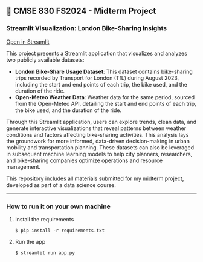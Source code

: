 ## 🎈 CMSE 830 FS2024 - Midterm Project

### Streamlit Visualization: London Bike-Sharing Insights

[Open in Streamlit](https://jiawei-0813-cmse830-streamlit-app-sy5uoy.streamlit.app/)

This project presents a Streamlit application that visualizes and analyzes two publicly available datasets:

- **London Bike-Share Usage Dataset**: This dataset contains bike-sharing trips recorded by Transport for London (TfL) during August 2023, including the start and end points of each trip, the bike used, and the duration of the ride.
- **Open-Meteo Weather Data**: Weather data for the same period, sourced from the Open-Meteo API, detailing the start and end points of each trip, the bike used, and the duration of the ride.

Through this Streamlit application, users can explore trends, clean data, and generate interactive visualizations that reveal patterns between weather conditions and factors affecting bike-sharing activities. This analysis lays the groundwork for more informed, data-driven decision-making in urban mobility and transportation planning. These datasets can also be leveraged in subsequent machine learning models to help city planners, researchers, and bike-sharing companies optimize operations and resource management.

This repository includes all materials submitted for my midterm project, developed as part of a data science course.

------------------------------------------------------------------------------------------------------------------------------------------------------------------------------------------------------
### How to run it on your own machine

1. Install the requirements

   ```
   $ pip install -r requirements.txt
   ```

2. Run the app

   ```
   $ streamlit run app.py
   ```
